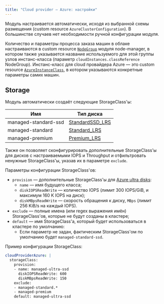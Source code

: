 ```yaml
---
title: "Cloud provider — Azure: настройки"
---
```


Модуль настраивается автоматически, исходя из выбранной схемы размещения (custom resource `AzureClusterConfiguration`). В большинстве случаев нет необходимости ручной конфигурации модуля.

Количество и параметры процесса заказа машин в облаке настраиваются в custom resource [`NodeGroup`](../../modules/040-node-manager/cr.html#nodegroup) модуля node-manager, в котором также указывается название используемого для этой группы узлов инстанс-класса (параметр `cloudInstances.classReference` NodeGroup). Инстанс-класс для cloud провайдера Azure — это custom resource [`AzureInstanceClass`](cr.html#azureinstanceclass), в котором указываются конкретные параметры самих машин.

## Storage

Модуль автоматически создаёт следующие StorageClass'ы:

| Имя | Тип диска |
|---|---|
|managed-standard-ssd|[StandardSSD_LRS](https://docs.microsoft.com/en-us/azure/virtual-machines/disks-types#standard-ssd)|
|managed-standard|[Standard_LRS](https://docs.microsoft.com/en-us/azure/virtual-machines/disks-types#standard-hdd)|
|managed-premium|[Premium_LRS](https://docs.microsoft.com/en-us/azure/virtual-machines/disks-types#premium-ssd)|

Также он позволяет сконфигурировать дополнительные StorageClass'ы для дисков с настраиваемыми IOPS и Throughput и отфильтровать ненужные StorageClass'ы, указав их в параметре `exclude`.

Параметры конфигурации StorageClass'ов:

* `provision` — дополнительные StorageClass'ы для [Azure ultra disks](https://docs.microsoft.com/en-us/azure/virtual-machines/disks-types#ultra-disk):
  * `name` — имя будущего класса;
  * `diskIOPSReadWrite` — количество IOPS (лимит 300 IOPS/GiB, и максимум 160 K IOPS на диск);
  * `diskMBpsReadWrite` — скорость обращения к диску, `MBps` (лимит 256 KiB/s на каждый IOPS).
* `exclude` — полные имена (или regex выражения имён) StorageClass'ов, которые не будут созданы в кластере;
* `default` — имя StorageClass'а, который будет использоваться в кластере по умолчанию:
  * Если параметр не задан, фактическим StorageClass'ом по умолчанию будет `managed-standard-ssd`.

Пример конфигурации StorageClass:

```yaml
cloudProviderAzure: |
  storageClass:
    provision:
    - name: managed-ultra-ssd
      diskIOPSReadWrite: 600
      diskMBpsReadWrite: 150
    exclude:
    - managed-standard.*
    - managed-premium
    default: managed-ultra-ssd
```
